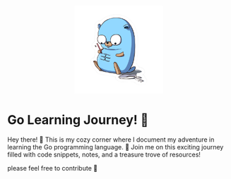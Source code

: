 
<div align="center" style="background-color: transparent;">
  <img src="shits/go-learning.png" alt="Go Learning Journey" width="200"/>
</div>

# Go Learning Journey! 🚀

Hey there! 👋 This is my cozy corner where I document my adventure in learning the Go programming language. 🐹 Join me on this exciting journey filled with code snippets, notes, and a treasure trove of resources!

please feel free to contribute 🤗
